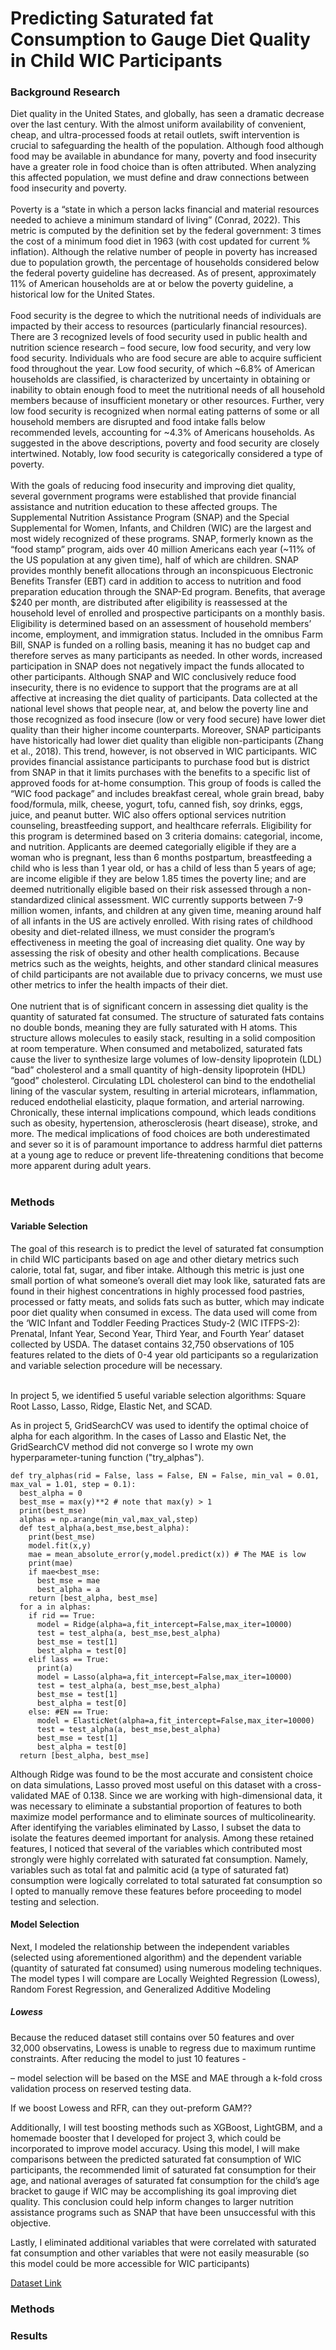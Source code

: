 # Predicting Saturated fat Consumption to Gauge Diet Quality in Child WIC Participants
### Background Research
Diet quality in the United States, and globally, has seen a dramatic decrease over the last century. With the almost uniform availability of convenient, cheap, and ultra-processed foods at retail outlets, swift intervention is crucial to safeguarding the health of the population. Although food although food may be available in abundance for many, poverty and food insecurity have a greater role in food choice than is often attributed. When analyzing this affected population, we must define and draw connections between food insecurity and poverty.<br/><br/>
Poverty is a “state in which a person lacks financial and material resources needed to achieve a minimum standard of living” (Conrad, 2022). This metric is computed by the definition set by the federal government: 3 times the cost of a minimum food diet in 1963 (with cost updated for current % inflation). Although the relative number of people in poverty has increased due to population growth, the percentage of households considered below the federal poverty guideline has decreased. As of present, approximately 11% of American households are at or below the poverty guideline, a historical low for the United States.<br/><br/>
Food security is the degree to which the nutritional needs of individuals are impacted by their access to resources (particularly financial resources). There are 3 recognized levels of food security used in public health and nutrition science research – food secure, low food security, and very low food security. Individuals who are food secure are able to acquire sufficient food throughout the year. Low food security, of which ~6.8% of American households are classified, is characterized by uncertainty in obtaining or inability to obtain enough food to meet the nutritional needs of all household members because of insufficient monetary or other resources. Further, very low food security is recognized when normal eating patterns of some or all household members are disrupted and food intake falls below recommended levels, accounting for ~4.3% of Americans households. As suggested in the above descriptions, poverty and food security are closely intertwined. Notably, low food security is categorically considered a type of poverty.<br/><br/>
With the goals of reducing food insecurity and improving diet quality, several government programs were established that provide financial assistance and nutrition education to these affected groups. The Supplemental Nutrition Assistance Program (SNAP) and the Special Supplemental for Women, Infants, and Children (WIC) are the largest and most widely recognized of these programs. SNAP, formerly known as the “food stamp” program, aids over 40 million Americans each year (~11% of the US population at any given time), half of which are children. SNAP provides monthly benefit allocations through an inconspicuous Electronic Benefits Transfer (EBT) card in addition to access to nutrition and food preparation education through the SNAP-Ed program. Benefits, that average $240 per month, are distributed after eligibility is reassessed at the household level of enrolled and prospective participants on a monthly basis. Eligibility is determined based on an assessment of household members’ income, employment, and immigration status. Included in the omnibus Farm Bill, SNAP is funded on a rolling basis, meaning it has no budget cap and therefore serves as many participants as needed. In other words, increased participation in SNAP does not negatively impact the funds allocated to other participants. Although SNAP and WIC conclusively reduce food insecurity, there is no evidence to support that the programs are at all affective at increasing the diet quality of participants. Data collected at the national level shows that people near, at, and below the poverty line and those recognized as food insecure (low or very food secure) have lower diet quality than their higher income counterparts. Moreover, SNAP participants have historically had lower diet quality than eligible non-participants (Zhang et al., 2018). This trend, however, is not observed in WIC participants. WIC provides financial assistance participants to purchase food but is district from SNAP in that it limits purchases with the benefits to a specific list of approved foods for at-home consumption. This group of foods is called the “WIC food package” and includes breakfast cereal, whole grain bread, baby food/formula, milk, cheese, yogurt, tofu, canned fish, soy drinks, eggs, juice, and peanut butter. WIC also offers optional services nutrition counseling, breastfeeding support, and healthcare referrals. Eligibility for this program is determined based on 3 criteria domains: categorial, income, and nutrition. Applicants are deemed categorially eligible if they are a woman who is pregnant, less than 6 months postpartum, breastfeeding a child who is less than 1 year old, or has a child of less than 5 years of age; are income eligible if they are below 1.85 times the poverty line; and are deemed nutritionally eligible based on their risk assessed through a non-standardized clinical assessment. WIC currently supports between 7-9 million women, infants, and children at any given time, meaning around half of all infants in the US are actively enrolled. With rising rates of childhood obesity and diet-related illness, we must consider the program’s effectiveness in meeting the goal of increasing diet quality. One way by assessing the risk of obesity and other health complications. Because metrics such as the weights, heights, and other standard clinical measures of child participants are not available due to privacy concerns, we must use other metrics to infer the health impacts of their diet.<br/><br/>
One nutrient that is of significant concern in assessing diet quality is the quantity of saturated fat consumed. The structure of saturated fats contains no double bonds, meaning they are fully saturated with H atoms. This structure allows molecules to easily stack, resulting in a solid composition at room temperature. When consumed and metabolized, saturated fats cause the liver to synthesize large volumes of low-density lipoprotein (LDL) “bad” cholesterol and a small quantity of high-density lipoprotein (HDL) “good” cholesterol. Circulating LDL cholesterol can bind to the endothelial lining of the vascular system, resulting in arterial microtears, inflammation, reduced endothelial elasticity, plaque formation, and arterial narrowing. Chronically, these internal implications compound, which leads conditions such as obesity, hypertension, atherosclerosis (heart disease), stroke, and more. The medical implications of food choices are both underestimated and sever so it is of paramount importance to address harmful diet patterns at a young age to reduce or prevent life-threatening conditions that become more apparent during adult years. <br/><br/>

### Methods
#### Variable Selection
The goal of this research is to predict the level of saturated fat consumption in child WIC participants based on age and other dietary metrics such calorie, total fat, sugar, and fiber intake. Although this metric is just one small portion of what someone’s overall diet may look like, saturated fats are found in their highest concentrations in highly processed food pastries, processed or fatty meats, and solids fats such as butter, which may indicate poor diet quality when consumed in excess. The data used will come from the ‘WIC Infant and Toddler Feeding Practices Study-2 (WIC ITFPS-2): Prenatal, Infant Year, Second Year, Third Year, and Fourth Year’ dataset collected by USDA. The dataset contains 32,750 observations of 105 features related to the diets of 0-4 year old participants so a regularization and variable selection procedure will be necessary.<br/><br/>


In project 5, we identified 5 useful variable selection algorithms: Square Root Lasso, Lasso, Ridge, Elastic Net, and SCAD.

As in project 5, GridSearchCV was used to identify the optimal choice of alpha for each algorithm. In the cases of Lasso and Elastic Net, the GridSearchCV method did not converge so I wrote my own hyperparameter-tuning function ("try_alphas").

```
def try_alphas(rid = False, lass = False, EN = False, min_val = 0.01, max_val = 1.01, step = 0.1):
  best_alpha = 0
  best_mse = max(y)**2 # note that max(y) > 1
  print(best_mse)
  alphas = np.arange(min_val,max_val,step)
  def test_alpha(a,best_mse,best_alpha):
    print(best_mse)
    model.fit(x,y)
    mae = mean_absolute_error(y,model.predict(x)) # The MAE is low
    print(mae)
    if mae<best_mse:
      best_mse = mae
      best_alpha = a
    return [best_alpha, best_mse]
  for a in alphas:
    if rid == True:
      model = Ridge(alpha=a,fit_intercept=False,max_iter=10000)
      test = test_alpha(a, best_mse,best_alpha)
      best_mse = test[1]
      best_alpha = test[0]
    elif lass == True:
      print(a)
      model = Lasso(alpha=a,fit_intercept=False,max_iter=10000)
      test = test_alpha(a, best_mse,best_alpha)
      best_mse = test[1]
      best_alpha = test[0]
    else: #EN == True:
      model = ElasticNet(alpha=a,fit_intercept=False,max_iter=10000)
      test = test_alpha(a, best_mse,best_alpha)
      best_mse = test[1]
      best_alpha = test[0]
  return [best_alpha, best_mse]
```

Although Ridge was found to be the most accurate and consistent choice on data simulations, Lasso proved most useful on this dataset with a cross-validated MAE of 0.138. Since we are working with high-dimensional data, it was necessary to eliminate a substantial proportion of features to both maximize model performance and to eliminate sources of multicolinearity.
After identifying the variables eliminated by Lasso, I subset the data to isolate the features deemed important for analysis. Among these retained features, I noticed that several of the variables which contributed most strongly were highly correlated with saturated fat consumption. Namely, variables such as total fat and palmitic acid (a type of saturated fat) consumption were logically correlated to total saturated fat consumption so I opted to manually remove these features before proceeding to model testing and selection.<br/>


#### Model Selection
Next, I modeled the relationship between the independent variables (selected using aforementioned algorithm) and the dependent variable (quantity of saturated fat consumed) using numerous modeling techniques. The model types I will compare are Locally Weighted Regression (Lowess), Random Forest Regression, and Generalized Additive Modeling

##### Lowess
Because the reduced dataset still contains over 50 features and over 32,000 observatins, Lowess is unable to regress due to maximum runtime constraints. After reducing the model to just 10 features - 



– model selection will be based on the MSE and MAE through a k-fold cross validation process on reserved testing data.

If we boost Lowess and RFR, can they out-preform GAM??

Additionally, I will test boosting methods such as XGBoost, LightGBM, and a homemade booster that I developed for project 3, which could be incorporated to improve model accuracy. Using this model, I will make comparisons between the predicted saturated fat consumption of WIC participants, the recommended limit of saturated fat consumption for their age, and national averages of saturated fat consumption for the child’s age bracket to gauge if WIC may be accomplishing its goal improving diet quality. This conclusion could help inform changes to larger nutrition assistance programs such as SNAP that have been unsuccessful with this objective.


Lastly, I eliminated additional variables that were correlated with saturated fat consumption and other variables that were not easily measurable (so this model could be more accessible for WIC participants)



[Dataset Link](https://data.nal.usda.gov/dataset/wic-infant-and-toddler-feeding-practices-study-2-wic-itfps-2-prenatal-infant-year-second-year-third-year-and-fourth-year-datasets-0![image](https://user-images.githubusercontent.com/67920301/163575230-f57eae51-4c4e-4084-ad37-6f396af8c22a.png))

### Methods

### Results
